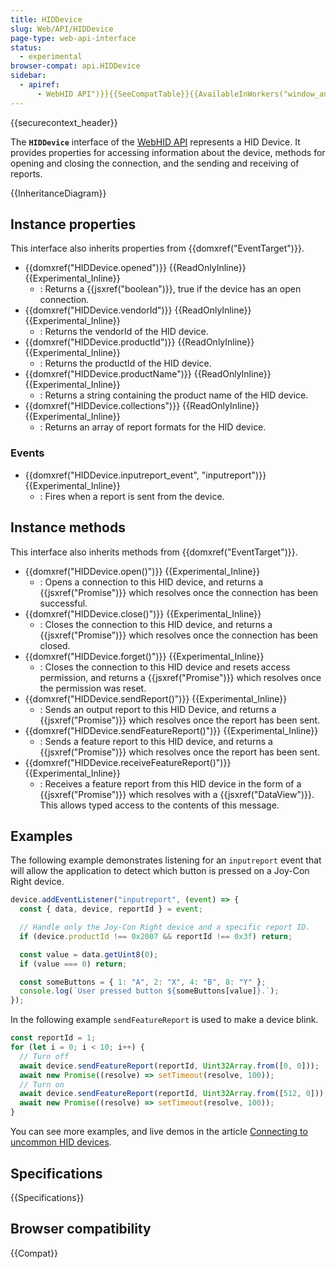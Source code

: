 ```yaml
---
title: HIDDevice
slug: Web/API/HIDDevice
page-type: web-api-interface
status:
  - experimental
browser-compat: api.HIDDevice
sidebar:
  - apiref:
      - WebHID API")}}{{SeeCompatTable}}{{AvailableInWorkers("window_and_worker_except_shared
---
```


{{securecontext_header}}

The **`HIDDevice`** interface of the [WebHID API](/en-US/docs/Web/API/WebHID_API) represents a HID Device. It provides properties for accessing information about the device, methods for opening and closing the connection, and the sending and receiving of reports.

{{InheritanceDiagram}}

## Instance properties

This interface also inherits properties from {{domxref("EventTarget")}}.

- {{domxref("HIDDevice.opened")}} {{ReadOnlyInline}} {{Experimental_Inline}}
  - : Returns a {{jsxref("boolean")}}, true if the device has an open connection.
- {{domxref("HIDDevice.vendorId")}} {{ReadOnlyInline}} {{Experimental_Inline}}
  - : Returns the vendorId of the HID device.
- {{domxref("HIDDevice.productId")}} {{ReadOnlyInline}} {{Experimental_Inline}}
  - : Returns the productId of the HID device.
- {{domxref("HIDDevice.productName")}} {{ReadOnlyInline}} {{Experimental_Inline}}
  - : Returns a string containing the product name of the HID device.
- {{domxref("HIDDevice.collections")}} {{ReadOnlyInline}} {{Experimental_Inline}}
  - : Returns an array of report formats for the HID device.

### Events

- {{domxref("HIDDevice.inputreport_event", "inputreport")}} {{Experimental_Inline}}
  - : Fires when a report is sent from the device.

## Instance methods

This interface also inherits methods from {{domxref("EventTarget")}}.

- {{domxref("HIDDevice.open()")}} {{Experimental_Inline}}
  - : Opens a connection to this HID device, and returns a {{jsxref("Promise")}} which resolves once the connection has been successful.
- {{domxref("HIDDevice.close()")}} {{Experimental_Inline}}
  - : Closes the connection to this HID device, and returns a {{jsxref("Promise")}} which resolves once the connection has been closed.
- {{domxref("HIDDevice.forget()")}} {{Experimental_Inline}}
  - : Closes the connection to this HID device and resets access permission, and returns a {{jsxref("Promise")}} which resolves once the permission was reset.
- {{domxref("HIDDevice.sendReport()")}} {{Experimental_Inline}}
  - : Sends an output report to this HID Device, and returns a {{jsxref("Promise")}} which resolves once the report has been sent.
- {{domxref("HIDDevice.sendFeatureReport()")}} {{Experimental_Inline}}
  - : Sends a feature report to this HID device, and returns a {{jsxref("Promise")}} which resolves once the report has been sent.
- {{domxref("HIDDevice.receiveFeatureReport()")}} {{Experimental_Inline}}
  - : Receives a feature report from this HID device in the form of a {{jsxref("Promise")}} which resolves with a {{jsxref("DataView")}}. This allows typed access to the contents of this message.

## Examples

The following example demonstrates listening for an `inputreport` event that will allow the application to detect which button is pressed on a Joy-Con Right device.

```js
device.addEventListener("inputreport", (event) => {
  const { data, device, reportId } = event;

  // Handle only the Joy-Con Right device and a specific report ID.
  if (device.productId !== 0x2007 && reportId !== 0x3f) return;

  const value = data.getUint8(0);
  if (value === 0) return;

  const someButtons = { 1: "A", 2: "X", 4: "B", 8: "Y" };
  console.log(`User pressed button ${someButtons[value]}.`);
});
```

In the following example `sendFeatureReport` is used to make a device blink.

```js
const reportId = 1;
for (let i = 0; i < 10; i++) {
  // Turn off
  await device.sendFeatureReport(reportId, Uint32Array.from([0, 0]));
  await new Promise((resolve) => setTimeout(resolve, 100));
  // Turn on
  await device.sendFeatureReport(reportId, Uint32Array.from([512, 0]));
  await new Promise((resolve) => setTimeout(resolve, 100));
}
```

You can see more examples, and live demos in the article [Connecting to uncommon HID devices](https://developer.chrome.com/docs/capabilities/hid).

## Specifications

{{Specifications}}

## Browser compatibility

{{Compat}}
